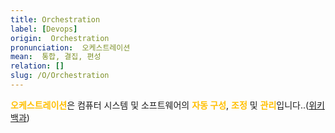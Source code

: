 ```yaml
---
title: Orchestration
label: [Devops]
origin:  Orchestration
pronunciation:  오케스트레이션
mean:  통합, 결집, 편성
relation: []
slug: /O/Orchestration
---
```


<content>

<p><span style="color:#FFBF00; font-weight:bold;">오케스트레이션</span>은 컴퓨터 시스템 및 소프트웨어의 <span style="color:#FFBF00; font-weight:bold;">자동 구성</span>, <span style="color:#FFBF00; font-weight:bold;">조정</span> 및 <span style="color:#FFBF00; font-weight:bold;">관리</span>입니다..(<a href="https://en.wikipedia.org/wiki/Orchestration_(computing)">위키백과</a>)</p>

</content>
